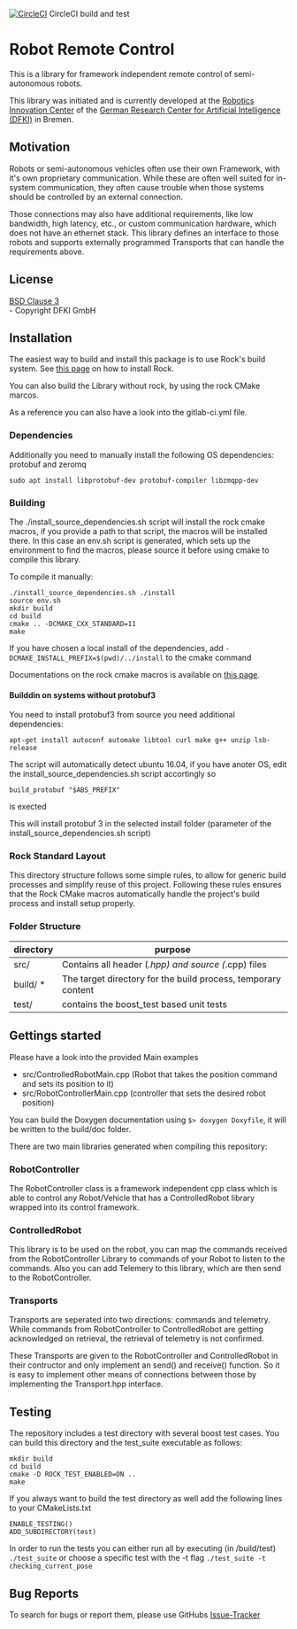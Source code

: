 [![CircleCI](https://circleci.com/gh/dfki-ric/robot_remote_control.svg?style=svg)](https://circleci.com/gh/dfki-ric/robot_remote_control) CircleCI build and test

# Robot Remote Control

This is a library for framework independent remote control of semi-autonomous robots.

This library was initiated and is currently developed at the
[Robotics Innovation Center](http://robotik.dfki-bremen.de/en/startpage.html) of the
[German Research Center for Artificial Intelligence (DFKI)](http://www.dfki.de) in Bremen.



## Motivation

Robots or semi-autonomous vehicles often use their own Framework, with it's own proprietary communication.
While these are often well suited for in-system communication, they often cause trouble when those systems should be controlled by an external connection.

Those connections may also have additional requirements, like low bandwidth, high latency, etc., or custom communication hardware, which does not have an ethernet stack.
This library defines an interface to those robots and supports externally programmed Transports that can handle the requirements above.


## License

[BSD Clause 3](https://opensource.org/licenses/BSD-3-Clause)<br> - Copyright DFKI GmbH

## Installation

The easiest way to build and install this package is to use Rock's build system.
See [this page](http://rock-robotics.org/documentation/installation.html)
on how to install Rock.

You can also build the Library without rock, by using the rock CMake marcos.

As a reference you can also have a look into the gitlab-ci.yml file.

### Dependencies

Additionally you need to manually install the following OS dependencies: protobuf and zeromq

    sudo apt install libprotobuf-dev protobuf-compiler libzmqpp-dev

### Building

The ./install_source_dependencies.sh script will install the rock cmake macros, if you provide a path to that script, the macros will be installed there.
In this case an env.sh script is generated, which sets up the environment to find the macros, please source it before using cmake to compile this library.

To compile it manually:

    ./install_source_dependencies.sh ./install
    source env.sh
    mkdir build
    cd build
    cmake .. -DCMAKE_CXX_STANDARD=11
    make

If you have chosen a local install of the dependencies, add `-DCMAKE_INSTALL_PREFIX=$(pwd)/../install` to the cmake command

Documentations on the rock cmake macros is available on [this page](http://rock-robotics.org/documentation/packages/cmake_macros.html).

#### Builddin on systems without protobuf3

You need to install protobuf3 from source you need additional dependencies:

    apt-get install autoconf automake libtool curl make g++ unzip lsb-release

The script will automatically detect ubuntu 16.04, if you have anoter OS, edit the install_source_dependencies.sh script accortingly so

    build_protobuf "$ABS_PREFIX"

is exected

This will install protobuf 3 in the selected install folder (parameter of the install_source_dependencies.sh script)







### Rock Standard Layout

This directory structure follows some simple rules, to allow for generic build
processes and simplify reuse of this project. Following these rules ensures that
the Rock CMake macros automatically handle the project's build process and
install setup properly.

### Folder Structure

| directory         |       purpose                                                        |
| ----------------- | ------------------------------------------------------               |
| src/              | Contains all header (*.hpp) and source (*.cpp) files                     |
| build/ *          | The target directory for the build process, temporary content        |
| test/             | contains the boost_test based unit tests                       |


## Gettings started

Please have a look into the provided Main examples

* src/ControlledRobotMain.cpp (Robot that takes the position command and sets its position to it)
* src/RobotControllerMain.cpp (controller that sets the desired robot position)

You can build the Doxygen documentation using `$> doxygen Doxyfile`, it will be written to the build/doc folder.


There are two main libraries generated when compiling this repository:

### RobotController

The RobotController class is a framework independent cpp class which is able to control any Robot/Vehicle that has a ControlledRobot library wrapped into its control framework.

### ControlledRobot

This library is to be used on the robot, you can map the commands received from the RobotController Library to commands of your Robot to listen to the commands.
Also you can add Telemery to this library, which are then send to the RobotController.


### Transports

Transports are seperated into two directions: commands and telemetry.
While commands from RobotController to ControlledRobot are getting acknowledged on retrieval, the retrieval of telemetry is not confirmed.

These Transports are given to the RobotController and ControlledRobot in their contructor and only implement an send() and receive() function.
So it is easy to implement other means of connections between those by implementing the Transport.hpp interface.


## Testing

The repository includes a test directory with several boost test cases. You can build this directory and the test_suite executable as follows:

    mkdir build
    cd build
    cmake -D ROCK_TEST_ENABLED=ON ..
    make

If you always want to build the test directory as well add the following lines to your CMakeLists.txt

    ENABLE_TESTING()
    ADD_SUBDIRECTORY(test)

In order to run the tests you can either run all by executing (in /build/test) ```./test_suite``` or choose a specific test with the -t flag ```./test_suite -t checking_current_pose```

## Bug Reports

To search for bugs or report them, please use GitHubs [Issue-Tracker](https://github.com/dfki-ric/robot_remote_control/issues)

